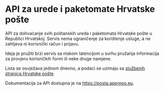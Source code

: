 # API za urede i paketomate Hrvatske pošte

API za dohvaćanje svih poštanskih ureda i paketomata Hrvatske pošte u Republici Hrvatskoj. Servis nema ograničenje za korištenje usluge, a ne zahtjeva ni korisnički račun i prijavu.

Ideja je pružiti brzi servis sa niskom latencijom u svrhu pružanja informacija za provjeru korisničkih formi ili neke druge namjene.

Lista se osvježava jednom dnevno, a podaci se uzimaju sa [službenih stranica Hrvatske pošte](https://www.posta.hr/pretrazivanje-postanskih-ureda).

Dokumentacija za API dostupna je na https://posta.apprepo.eu.